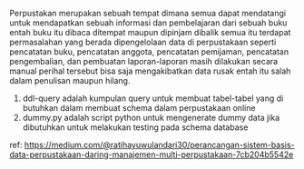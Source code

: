 Perpustakan merupakan sebuah tempat dimana semua dapat mendatangi untuk mendapatkan sebuah informasi dan pembelajaran dari sebuah buku entah buku itu dibaca ditempat maupun dipinjam dibalik semua itu terdapat permasalahan yang berada dipengelolaan data di perpustakaan seperti pencatatan buku, pencatatan anggota, pencatatan pemijaman, pencatatan pengembalian, dan pembuatan laporan-laporan masih dilakukan secara manual perihal tersebut bisa saja mengakibatkan data rusak entah itu salah dalam penulisan maupun hilang.

1. ddl-query adalah kumpulan query untuk membuat tabel-tabel yang di butuhkan dalam membuat schema dalam perpustakaan online
2. dummy.py adalah script python untuk mengenerate dummy data jika dibutuhkan untuk melakukan testing pada schema database

ref:
https://medium.com/@ratihayuwulandari30/perancangan-sistem-basis-data-perpustakaan-daring-manajemen-multi-perpustakaan-7cb204b5542e
